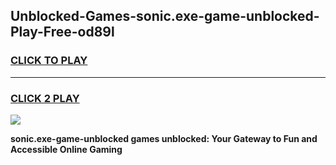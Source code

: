 
## Unblocked-Games-sonic.exe-game-unblocked-Play-Free-od89l
<h3>
<a href="https://premium76.site?title=sonic.exe-game-unblocked&ref=20A">CLICK TO PLAY</a></h3>
<hr>

<h3>
<a href="https://premium76.site?title=sonic.exe-game-unblocked&ref=20A">CLICK 2 PLAY</a>
  
</h3>

<a href="https://premium76.site?title=sonic.exe-game-unblocked&ref=20A"><img src="https://clearcache.store/games.png"></a>


**sonic.exe-game-unblocked games unblocked: Your Gateway to Fun and Accessible Online Gaming**
